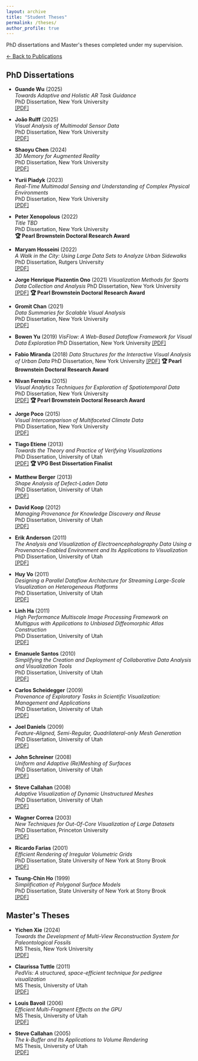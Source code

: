 ```yaml
---
layout: archive
title: "Student Theses"
permalink: /theses/
author_profile: true
---
```


PhD dissertations and Master's theses completed under my supervision.

[← Back to Publications](/publications/)

## PhD Dissertations

- **Guande Wu** (2025)  
  *Towards Adaptive and Holistic AR Task Guidance*  
  PhD Dissertation, New York University  
  [[PDF]](../thesis/guande-wu-thesis.pdf)

- **João Rulff** (2025)  
  *Visual Analysis of Multimodal Sensor Data*  
  PhD Dissertation, New York University  
  [[PDF]](../thesis/joao-rulff-thesis.pdf)

- **Shaoyu Chen** (2024)  
  *3D Memory for Augmented Reality*  
  PhD Dissertation, New York University  
  [[PDF]](../thesis/shaoyu-chen-thesis.pdf)

- **Yurii Piadyk** (2023)  
  *Real-Time Multimodal Sensing and Understanding of Complex Physical Environments*  
  PhD Dissertation, New York University  
  [[PDF]](../thesis/yurii-piadyk-thesis.pdf)

- **Peter Xenopolous** (2022)  
  *Title TBD*  
  PhD Dissertation, New York University  
  **🏆 Pearl Brownstein Doctoral Research Award**

- **Maryam Hosseini** (2022)  
  *A Walk in the City: Using Large Data Sets to Analyze Urban Sidewalks*  
  PhD Dissertation, Rutgers University  
  [[PDF]](../thesis/maryam-hosseini-thesis.pdf)

- **Jorge Henrique Piazentin Ono** (2021)
  *Visualization Methods for Sports Data Collection and Analysis* 
  PhD Dissertation, New York University 
  [[PDF]](../thesis/jorge-ono-thesis.pdf) 
  **🏆 Pearl Brownstein Doctoral Research Award** 

- **Gromit Chan** (2021)  
  *Data Summaries for Scalable Visual Analysis*  
  PhD Dissertation, New York University  
  [[PDF]](../thesis/gromit-chan-thesis.pdf)

- **Bowen Yu** (2019)
  *VisFlow: A Web-Based Dataflow Framework for Visual Data Exploration*
  PhD Dissertation, New York University
  [[PDF]](../thesis/bowen-yu-thesis.pdf)

- **Fabio Miranda** (2018)
  *Data Structures for the Interactive Visual Analysis of Urban Data*
  PhD Dissertation, New York University
  [[PDF]](../thesis/fabio-miranda-thesis.pdf)
  **🏆 Pearl Brownstein Doctoral Research Award**

- **Nivan Ferreira** (2015)  
  *Visual Analytics Techniques for Exploration of Spatiotemporal Data*  
  PhD Dissertation, New York University  
  [[PDF]](../thesis/nivan-ferreira-thesis.pdf)
  **🏆 Pearl Brownstein Doctoral Research Award**

- **Jorge Poco** (2015)  
  *Visual Intercomparison of Multifaceted Climate Data*  
  PhD Dissertation, New York University  
  [[PDF]](../thesis/jorge-poco-thesis.pdf)

- **Tiago Etiene** (2013)  
  *Towards the Theory and Practice of Verifying Visualizations*  
  PhD Dissertation, University of Utah  
  [[PDF]](../thesis/tiago-etiene-thesis.pdf)
  **🏆 VPG Best Dissertation Finalist**

- **Matthew Berger** (2013)  
  *Shape Analysis of Defect-Laden Data*  
  PhD Dissertation, University of Utah  
  [[PDF]](../thesis/matthew-berger-thesis.pdf)

- **David Koop** (2012)  
  *Managing Provenance for Knowledge Discovery and Reuse*  
  PhD Dissertation, University of Utah  
  [[PDF]](../thesis/david-koop-thesis.pdf)

- **Erik Anderson** (2011)  
  *The Analysis and Visualization of Electroencephalography Data Using a Provenance-Enabled Environment and Its Applications to Visualization*  
  PhD Dissertation, University of Utah  
  [[PDF]](../thesis/erik-anderson-phd-thesis.pdf)

- **Huy Vo** (2011)  
  *Designing a Parallel Dataflow Architecture for Streaming Large-Scale Visualization on Heterogeneous Platforms*  
  PhD Dissertation, University of Utah  
  [[PDF]](../thesis/huy-vo-thesis.pdf)

- **Linh Ha** (2011)  
  *High Performance Multiscale Image Processing Framework on Multigpus with Applications to Unbiased Diffeomorphic Atlas Construction*  
  PhD Dissertation, University of Utah  
  [[PDF]](../thesis/linh-ha-thesis.pdf)

- **Emanuele Santos** (2010)  
  *Simplifying the Creation and Deployment of Collaborative Data Analysis and Visualization Tools*  
  PhD Dissertation, University of Utah  
  [[PDF]](../thesis/emanuele-santos-thesis.pdf)

- **Carlos Scheidegger** (2009)  
  *Provenance of Exploratory Tasks in Scientific Visualization: Management and Applications*  
  PhD Dissertation, University of Utah  
  [[PDF]](../thesis/carlos-scheidegger-thesis-draft.pdf)

- **Joel Daniels** (2009)  
  *Feature-Aligned, Semi-Regular, Quadrilateral-only Mesh Generation*  
  PhD Dissertation, University of Utah  
  [[PDF]](../thesis/joel-daniels-thesis.pdf)

- **John Schreiner** (2008)  
  *Uniform and Adaptive (Re)Meshing of Surfaces*  
  PhD Dissertation, University of Utah  
  [[PDF]](../thesis/john-schreiner-thesis.pdf)

- **Steve Callahan** (2008)  
  *Adaptive Visualization of Dynamic Unstructured Meshes*  
  PhD Dissertation, University of Utah  
  [[PDF]](../thesis/steve-callahan-phd-thesis.pdf)

- **Wagner Correa** (2003)  
  *New Techniques for Out-Of-Core Visualization of Large Datasets*  
  PhD Dissertation, Princeton University  
  [[PDF]](../thesis/wagner-correa-thesis.pdf)

- **Ricardo Farias** (2001)  
  *Efficient Rendering of Irregular Volumetric Grids*  
  PhD Dissertation, State University of New York at Stony Brook  
  [[PDF]](../thesis/ricardo-farias-thesis.pdf)

- **Tsung-Chin Ho** (1999)  
  *Simplification of Polygonal Surface Models*  
  PhD Dissertation, State University of New York at Stony Brook  
  [[PDF]](../thesis/ho-phd.pdf)

## Master's Theses

- **Yichen Xie** (2024)  
  *Towards the Development of Multi-View Reconstruction System for Paleontological Fossils*  
  MS Thesis, New York University  
  [[PDF]](../thesis/yichen-xie-thesis.pdf)

- **Claurissa Tuttle** (2011)  
  *PedVis: A structured, space-efficient technique for pedigree visualization*  
  MS Thesis, University of Utah  
  [[PDF]](../thesis/claurissa-tuttle-ms-thesis.pdf)

- **Louis Bavoil** (2006)  
  *Efficient Multi-Fragment Effects on the GPU*  
  MS Thesis, University of Utah  
  [[PDF]](../thesis/louis-bavoil-ms-thesis.pdf)

- **Steve Callahan** (2005)  
  *The k-Buffer and Its Applications to Volume Rendering*  
  MS Thesis, University of Utah  
  [[PDF]](../thesis/steve-callahan-ms-thesis.pdf)

